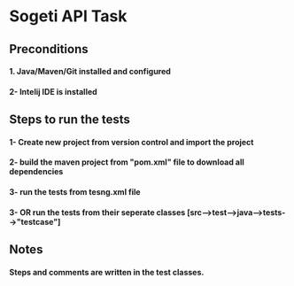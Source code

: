 # **Sogeti API Task**
## **Preconditions**
#### 1. Java/Maven/Git installed and configured
#### 2-  Intelij IDE is installed


## **Steps to run the tests**
#### 1-  Create new project from version control and import the project
#### 2-  build the maven project from "pom.xml" file to download all dependencies
#### 3-  run the tests from tesng.xml file
#### 3-  OR run the tests from their seperate classes [src-->test-->java-->tests-->"testcase"]

## **Notes**
#### Steps and comments are written in the test classes.

